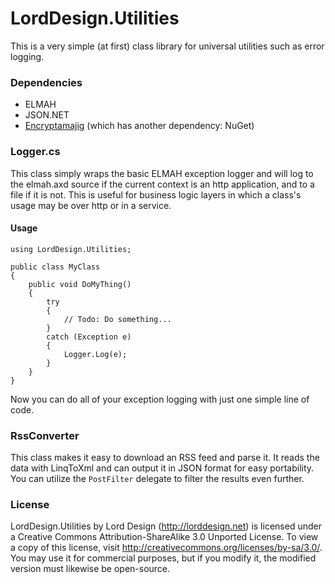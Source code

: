 LordDesign.Utilities
====================

This is a very simple (at first) class library for universal utilities such as error logging.

### Dependencies
- ELMAH
- JSON.NET
- [Encryptamajig](https://github.com/jbubriski/Encryptamajig) (which has another dependency: NuGet)

### Logger.cs
This class simply wraps the basic ELMAH exception logger and will log to the elmah.axd source if the current context is an http application, and to a file if it is not. This is useful for business logic layers in which a class's usage may be over http or in a service.

#### Usage

    using LordDesign.Utilities;
    
    public class MyClass
    {
        public void DoMyThing()
        {
            try
            {
                // Todo: Do something...
            }
            catch (Exception e)
            {
                Logger.Log(e);
            }
        }
    }

Now you can do all of your exception logging with just one simple line of code.

### RssConverter

This class makes it easy to download an RSS feed and parse it. It reads the data with LinqToXml and can output it in JSON format for easy portability. You can utilize the `PostFilter` delegate to filter the results even further.

### License

LordDesign.Utilities by Lord Design (http://lorddesign.net) is licensed under a Creative Commons Attribution-ShareAlike 3.0 Unported License. To view a copy of this license, visit http://creativecommons.org/licenses/by-sa/3.0/. You may use it for commercial purposes, but if you modify it, the modified version must likewise be open-source.